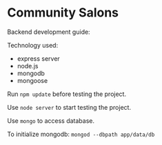 # Community Salons

Backend development guide:

Technology used:
- express server
- node.js
- mongodb
- mongoose

Run `npm update` before testing the project.

Use `node server` to start testing the project.

Use `mongo` to access database.

To initialize mongodb: `mongod --dbpath app/data/db`